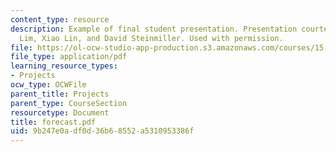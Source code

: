 ```yaml
---
content_type: resource
description: Example of final student presentation. Presentation courtesy of Chris
  Lim, Xiao Lin, and David Steinmiller. Used with permission.
file: https://ol-ocw-studio-app-production.s3.amazonaws.com/courses/15-875-applications-of-system-dynamics-spring-2004/9b247e0adf0d36b68552a5310953386f_forecast.pdf
file_type: application/pdf
learning_resource_types:
- Projects
ocw_type: OCWFile
parent_title: Projects
parent_type: CourseSection
resourcetype: Document
title: forecast.pdf
uid: 9b247e0a-df0d-36b6-8552-a5310953386f
---
```

